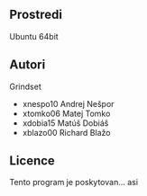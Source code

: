 Prostredi
---------

Ubuntu 64bit

Autori
------

Grindset
- xnespo10 Andrej Nešpor
- xtomko06 Matej Tomko
- xdobia15 Matúš Dobiáš 
- xblazo00 Richard Blažo 

Licence
-------

Tento program je poskytovan... asi
